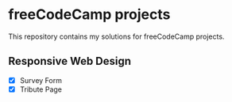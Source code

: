 # freeCodeCamp projects

This repository contains my solutions for freeCodeCamp projects.

## Responsive Web Design

- [x] Survey Form
- [x] Tribute Page
